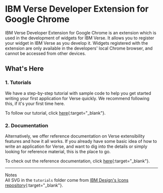 # IBM Verse Developer Extension for Google Chrome

IBM Verse Developer Extension for Google Chrome is an extension which is used in the development of widgets for IBM Verse. It allows you to register your widget in IBM Verse as you develop it. Widgets registered with the extension are only available in the developers' local Chrome browser, and cannot be accessed from other devices.

## What's Here
### 1. Tutorials
We have a step-by-step tutorial with sample code to help you get started writing your first application for Verse quickly. We recommend following this, if it's your first time here.

To follow our tutorial, click [here][1]{:target="_blank"}.

### 2. Documentation
Alternatively, we offer reference documentation on Verse extensibility features and how it all works. If you already have some basic idea of how to write an application for Verse, and want to dig into the details or simply looking for reference material, this is the place to go.

To check out the reference documentation, click [here][2]{:target="_blank"}.

---

Notes  
All SVG in the `tutorials` folder come from [IBM Design's Icons repository][3]{:target="_blank"}.


[1]: https://git.swg.usma.ibm.com/pages/IBM-Verse/verse-developer-chrome-ext/tutorials/tutorial_verse_developer.html
[2]: https://git.swg.usma.ibm.com/pages/IBM-Verse/verse-developer-chrome-ext/reference/reference.html
[3]:https://github.com/IBM-Design/icons

